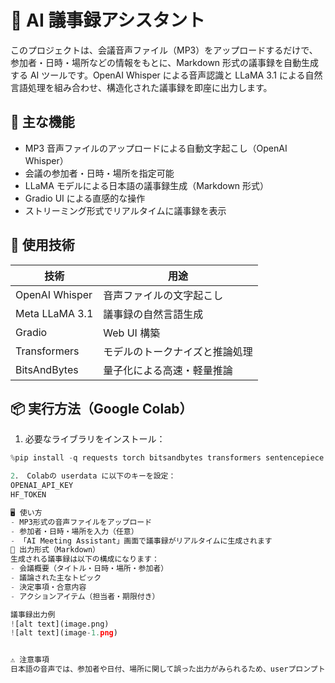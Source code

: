 # 📝 AI 議事録アシスタント

このプロジェクトは、会議音声ファイル（MP3）をアップロードするだけで、参加者・日時・場所などの情報をもとに、Markdown 形式の議事録を自動生成する AI ツールです。OpenAI Whisper による音声認識と LLaMA 3.1 による自然言語処理を組み合わせ、構造化された議事録を即座に出力します。

## 🚀 主な機能

- MP3 音声ファイルのアップロードによる自動文字起こし（OpenAI Whisper）
- 会議の参加者・日時・場所を指定可能
- LLaMA モデルによる日本語の議事録生成（Markdown 形式）
- Gradio UI による直感的な操作
- ストリーミング形式でリアルタイムに議事録を表示

## 🧠 使用技術

| 技術           | 用途                           |
| -------------- | ------------------------------ |
| OpenAI Whisper | 音声ファイルの文字起こし       |
| Meta LLaMA 3.1 | 議事録の自然言語生成           |
| Gradio         | Web UI 構築                    |
| Transformers   | モデルのトークナイズと推論処理 |
| BitsAndBytes   | 量子化による高速・軽量推論     |

## 📦 実行方法（Google Colab）

1. 必要なライブラリをインストール：

```python
%pip install -q requests torch bitsandbytes transformers sentencepiece accelerate openai httpx==0.28.1 gradio

2． Colabの userdata に以下のキーを設定：
OPENAI_API_KEY
HF_TOKEN

🖥️ 使い方
- MP3形式の音声ファイルをアップロード
- 参加者・日時・場所を入力（任意）
- 「AI Meeting Assistant」画面で議事録がリアルタイムに生成されます
📄 出力形式（Markdown）
生成される議事録は以下の構成になります：
- 会議概要（タイトル・日時・場所・参加者）
- 議論された主なトピック
- 決定事項・合意内容
- アクションアイテム（担当者・期限付き）

議事録出力例
![alt text](image.png)
![alt text](image-1.png)


⚠️ 注意事項
日本語の音声では、参加者や日付、場所に関して誤った出力がみられるため、userプロンプトに追加する処理を追加したが、GPUの性能等の理由で動作未確認の状態

```

